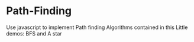 # Path-Finding
Use javascript to implement Path finding
Algorithms contained in this Little demos: BFS and A star
